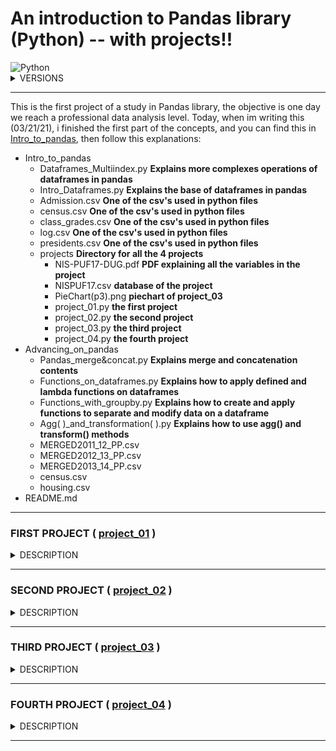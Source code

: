 # An introduction to Pandas library (Python) -- with projects!! 

<img alt="Python" src="https://img.shields.io/badge/python%20-%2314354C.svg?&style=for-the-badge&logo=python&logoColor=white"/>

<details><summary>VERSIONS</summary>
<p>

```python
import pandas as pd
import numpy as np
print(pd.__version__) #To see what is your version of Pandas in Python
print(np.__version__) #To see what is your version of Numpy in Python
```
#### PYTHON : 3.9.2
#### PANDAS : 1.2.1
#### NUMPY : 1.19.2
</p>
</details>

<hr>

This is the first project of a study in Pandas library, the objective is one day we reach a professional data analysis level. Today, when im writing this (03/21/21), i finished the first part of the concepts, and you can find this in [Intro_to_pandas](https://github.com/greatti/Imunization/tree/main/Concepts), then follow this explanations: 


+ Intro_to_pandas
  - Dataframes_Multiindex.py **Explains more complexes operations of dataframes in pandas**
  - Intro_Dataframes.py **Explains the base of dataframes in pandas**
  - Admission.csv **One of the csv's used in python files**
  - census.csv **One of the csv's used in python files**
  - class_grades.csv **One of the csv's used in python files**
  - log.csv **One of the csv's used in python files**
  - presidents.csv **One of the csv's used in python files**
  - projects **Directory for all the 4 projects**
    - NIS-PUF17-DUG.pdf **PDF explaining all the variables in the project**
    - NISPUF17.csv **database of the project**
    - PieChart(p3).png **piechart of project_03**
    - project_01.py **the first project**
    - project_02.py **the second project**
    - project_03.py **the third project**
    - project_04.py **the fourth project**
+ Advancing_on_pandas
  - Pandas_merge&concat.py **Explains merge and concatenation contents**
  - Functions_on_dataframes.py **Explains how to apply defined and lambda functions on dataframes**
  - Functions_with_groupby.py **Explains how to create and apply functions to separate and modify data on a dataframe**
  - Agg( )_and_transformation( ).py **Explains how to use agg() and transform() methods**
  - MERGED2011_12_PP.csv
  - MERGED2012_13_PP.csv
  - MERGED2013_14_PP.csv
  - census.csv
  - housing.csv
+ README.md

<hr>

### FIRST PROJECT ( [project_01](https://github.com/greatti/Data_studies/blob/main/project_01.py) )

<details><summary>DESCRIPTION</summary>
<p>

This first project is just an introduction to the next projects, you can work and modify it but we dont have much to explore, is just for understanding. 
So lets start to discuss this: The first big question to start this is "What is the proportion of children in NISPUF17.csv who had a mother with the education levels equal to less than high school, equals to high school, more than high school but not a college graduate and equals to college degree. The problem is that the csv file is too big and we dont have ANY IDEA of what all of that variables means, so we need to search in NIS-PUF17-DUG.pdf something to discover, and that is a part of the work of a data scientist too.

Page 55 says: "The age, education level, and marital status of the mother of the child are
stored in variables M_AGEGRP2, EDUC1, and MARITAL2 (married vs. not married), with missing
values imputed."

That means that our mother education level is stored in EDUC1 variable, and that is confirmed in page 51:

+ EDUC1 – education of the mother
  - Less than 12 years
  - 12 years
  - More than 12 years, not a college graduate
  - College graduate

Now we know what to do, we just need to use 'EDUC1' column, separate the education level in order, count how many there is of each type, count the total and divide each type for the total

In project_01 i did all of that explaining all of the process, but if you want a more concise code, see the follow code where i define a function, but i only recommend reading this when you have already read the original project_01.

```python
def proportion_of_education():
    import pandas as pd
    import numpy as np
    pd.options.display.max_columns = None
    pd.options.display.max_rows = None
    df = pd.read_csv('NISPUF17.csv')
    MOM = df['EDUC1']
    mom = np.sort(MOM.values)

    prop = {'less than high school': 0, 
          'equals to high school' : 1,
          'more than high school but not college' : 0, 
          'equals to college' : 0}
    n = len(mom) 
    
    prop["less than high school"]=np.sum(mom==1)/n
    prop["equals to high school"]=np.sum(mom==2)/n
    prop["more than high school but not college"]=np.sum(mom==3)/n
    prop["equals to college"]=np.sum(mom==4)/n
    return prop
```

</p>
</details>

<hr>

### SECOND PROJECT ( [project_02](https://github.com/greatti/Data_studies/blob/main/project_02.py) )

<details><summary>DESCRIPTION</summary>
<p>
  
this second project is separated into three parts, but we will work with only two variables: CBF_01 and P_NUMFLU
CBF_01 is a variable that define if the children were or not fed with breastmilk, and it assumes 4 values : [1, 2, 77, 99]. (We find this information at page 177 and 110)
      - 1 It is synonymous for answer "yes"
      - 2 It is synonymous for answer "no"
      - 77 It is synonymous for answer "dont know"
      - 99 It is synonymous for answer "refused"
      
P_NUMFLU is a variable that define the number of doses the children took, it goes from 0.0 to 6.0 including NaN

We basically want to do here 3 studies: 

+ First we will see the average of doses taken by the children of ['CBF_01'] == 1 and ['CBF_01'] == 2 groups, to see if there is a lot of discrepancy in doses taken by these two classes;
+ Secondly, we will see the percentage of elements in each ['CBF_01'] group, to see if the number of elements are similar, because sometimes the study can be impaired by having much more elements in one group than the other; 
+ Lastly, we will see the percentage of children fed on breast milk in each classes in ['P_NUMFLU'], that is, for 6.0, 5.0, 0.0 doses. 

#### Conclusions: 

<table>
<tr><th>First study</th><th>Second study</th><th>Third study</th></tr>
<tr><td>

| CBF_01 | average of doses |
| :---: | :---: |
| 1 | 1.8799187420058687 | 
| 2 | 1.5963945918878317 |

</td><td>

| CBF_01 | Percentage |               
| :---: | :---: |
| 1 | 86.68% |
| 2 | 13.02% |
| 77 | 0.27% |
| 99 | 0.019% |

</td><td>
  
| P_NUMFLU| ['CBF_01']==1 |               
| :---: | :---: |
| 6.0 | 100% |
| 5.0 | 94.28% |
| 0.0 | 83.74% |

</td></tr> </table>

So what can we conclude? Children that have been fed with breastmilk take more doses of flu, in average, when compared to those that have not been fed with breastmilk, but it is kinda similar, that indicates that maybe the number of elements in ['CBF_01'] could be similar too? So we will confirm this by the second study.
The second study proves the opposite, we have MUCH more children fed with breastmilk than all the other options, so that make me think, maybe if we had 25% of children for each class, the average could be different? I think so. 
To confirm that the number of elements influences in average, we do the third study and see that we really have much more children fed with breastmilk in all classes, for both 5 doses and 0 doses

This codes i dont recommend reading before seeing the full project_02, because it is not explicative, is just the pure study code.

```python
def First_project(): 
    import pandas as pd
    import numpy as np 
    df = pd.read_csv('NISPUF17.csv')
    keepcolumns = ['CBF_01', 'P_NUMFLU']
    dfflu = df[keepcolumns]
    dfflu_yes = dfflu[dfflu['CBF_01'] == 1].dropna()
    dfflu_no = dfflu[dfflu['CBF_01'] == 2].dropna()
    y = len(dfflu_yes)
    n = len(dfflu_no)
    y_av = np.sum(dfflu_yes['P_NUMFLU'])/y
    n_av = np.sum(dfflu_no['P_NUMFLU'])/n
    return(y_av, n_av)

def Second_project(): 
    import pandas as pd 
    #import numpy as np 
    df = pd.read_csv('NISPUF17.csv')
    keepcolumns = ['CBF_01', 'P_NUMFLU']
    dfflu = df[keepcolumns]
    
    dfflu_yes = dfflu[dfflu['CBF_01'] == 1].dropna()
    dfflu_no = dfflu[dfflu['CBF_01'] == 2].dropna()
    dfflu_dontknow = dfflu[dfflu['CBF_01'] == 77].dropna()
    dfflu_refuse = dfflu[dfflu['CBF_01'] == 99].dropna()
    y = len(dfflu_yes)
    n = len(dfflu_no)
    dn = len(dfflu_dontknow)
    r = len(dfflu_refuse)
    t = (y + n + dn + r)
    
    yes = (y / t)*100
    no = (n / t)*100
    dontknow = (dn / t)*100
    refused = (r / t)*100
    
    return(yes,no,dontknow,refused)

def Third_project(): 
    #import numpy as np
    import pandas as pd
    
    df = pd.read_csv('NISPUF17.csv')
    keepcolumns = ['CBF_01', 'P_NUMFLU']
    dfflu = df[keepcolumns]

    dmin = min(dfflu['P_NUMFLU'].dropna().unique())
    #dmax = max(dfflu['P_NUMFLU'].dropna().unique())

    #dfflu_doses_max = dfflu[dfflu['P_NUMFLU'] == dmax].dropna()
    dfflu_doses_5 = dfflu[dfflu['P_NUMFLU'] == 5.0].dropna()
    dfflu_doses_min = dfflu[dfflu['P_NUMFLU'] == dmin].dropna()
    
    t5 = len(dfflu_doses_5)
    tmin = len(dfflu_doses_min)
    #tmax = len(dfflu_doses_max)
    
    dfflu_doses_5_1 = dfflu_doses_5[dfflu_doses_5['CBF_01'] == 1]
    dfflu_doses_min_1 = dfflu_doses_min[dfflu_doses_min['CBF_01'] == 1] 
    
    t51 = len(dfflu_doses_5_1)
    tmin1 = len(dfflu_doses_min_1)

    yes_5 = (t51 / t5)*100
    yes_min = (tmin1 / tmin)*100
    
    return(yes_5, yes_min)
```

</p>
</details>

<hr>

### THIRD PROJECT ( [project_03](https://github.com/greatti/Data_studies/blob/main/project_03.py) )

<details><summary>DESCRIPTION</summary>
<p>

This third project is something big, we will have to filter NISPUF17.csv a lot of times, we want to study basically 3 variables: 

['SEX'] that indicates the sex of the child: Male or Female (1 and 2)
['HAD_CPOX'] that indicates if the child had cpox : Yes, No, Dont know, refused or missing (1, 2, 77, 99 and NaN)
['P_NUMVRC'] that indicates the number of varicella doses 

Buy why? We want to see if the the vaccine is effective in male and female children
But how? 

        - First, we get NISPUF17 and filter it to just this three variables;
        - Then, we filter the resulting dataframe to ['HAD_CPOX'] == 1 , that is, only to who had cpox;
        - Then, we filter this resulting dataframe to ['P_NUMVRC'] greater than 1;
        - Last, we filter again separating by sex.

After all that we have this groups: 

        - had cpox, at least one dose, male
        - had cpox, at least one dose, female
        - had cpox, no doses, male
        - had cpox, no doses, female
        - hadnt cpox, at least one dose, male
        - hadnt cpox, at least one dose, female
        - hadnt cpox, no doses, male
        - hadnt cpox, no doses, female
       
And now we count the number of elements of each group to calculate the percentages, we stay with: 
>OBSERVATIONS: 
>> Had_Took: Had cpox and took at least one dose
>> Had_Didnttook: Had cpox and hasnt took any dose
>> Hadnt_Took: Did not contract cpox but took at least one dose
>> Hadnt_Didnttook: Did not contract cpox and hasnt took any dose

<table>
  <tr><th>Had_Took</th><th>Had_Didnttook</th><th>Hadnt_Took</th><th>Hadnt_Didnttook</th></tr>
<tr><td>

| Sex | Percentage |
| :---: | :---: |
| 1 | 70.1% | 
| 2 | 69.7% |

</td><td>

| Sex | Percentage |               
| :---: | :---: |
| 1 | 29.8% |
| 2 | 30.2% |

</td><td>
  
| Sex | Percentage |              
| :---: | :---: |
| 1 | 91.2% |
| 2 | 91.7% |

</td><td>
  
| Sex | Percentage |              
| :---: | :---: |
| 1 | 8.71% |
| 2 | 8.25% |

</td></tr> </table>

That all means: 

              - 70% of mans that had cpox were vaccinated, and 69% of woman that had cpox were vaccinated
              - 29% of mans that had cpox werent vaccinated , and 30% of womand that had cpox werent vaccinated
What all of that means? The vaccine isnt effective? Not necessarily, the percentages are confusing and contradictory 
because we are not seeing all the elements together, so lets put all the percentages with all the elements in a pie
chart

![PieChart](https://github.com/greatti/Data_studies/blob/main/PieChart(p3).png)

And this is what we get, so now we can conclude that the vaccine is really effective both in male and female
We see that even that the percentages were big, the number of elements were not, so the number of people who
hadnt cpox but took the vaccine is WAY too big than of those who had cpoxand took the vaccine, but the percentages
are equal

As i said i all of the previous projects, i dont recommend you to read this code bellow, because it is not explicative, it is just the pure code:

```python

def cpox_project(): 
    import pandas as pd
    import numpy as np 
    df = pd.read_csv('NISPUF17.csv')
    keepcolumns = ['SEX', 'P_NUMVRC', 'HAD_CPOX']
    df = df[keepcolumns]
    
    df_yes = df[df['HAD_CPOX'] == 1].dropna()
    df_no = df[df['HAD_CPOX'] == 2].dropna()
    
    df_yes_one = df_yes[df_yes['P_NUMVRC'] > 0.0].dropna()
    df_yes_none = df_yes[df_yes['P_NUMVRC'] == 0.0].dropna()

    df_no_one = df_no[df_no['P_NUMVRC'] > 0.0].dropna()
    df_no_none = df_no[df_no['P_NUMVRC'] == 0.0].dropna()
    
    df_yes_one_m = df_yes_one[df_yes_one['SEX'] == 1].dropna() 
    df_yes_one_f = df_yes_one[df_yes_one['SEX'] == 2].dropna() 

    df_yes_none_m = df_yes_none[df_yes_none['SEX'] == 1].dropna() 
    df_yes_none_f = df_yes_none[df_yes_none['SEX'] == 2].dropna() 

    df_no_one_m = df_no_one[df_no_one['SEX'] == 1].dropna() 
    df_no_one_f = df_no_one[df_no_one['SEX'] == 2].dropna() 

    df_no_none_m = df_no_none[df_no_none['SEX'] == 1].dropna() 
    df_no_none_f = df_no_none[df_no_none['SEX'] == 2].dropna() 
    
    t1 = len(df_yes_one_m)
    t2 = len(df_yes_one_f)
    t3 = len(df_yes_none_m)
    t4 = len(df_yes_none_f)
    t5 = len(df_no_one_m)
    t6 = len(df_no_one_f)
    t7 = len(df_no_none_m)
    t8 = len(df_no_none_f)
    t = (t1 + t2 + t3 + t4 + t5 + t6 + t7 + t8)
    
    had_took={"male":0,
        "female":0} 
    had_didnttook={"male":0,
        "female":0} 

    hadnt_took={"male":0,
        "female":0} 
    hadnt_didnttook={"male":0,
        "female":0} 

    had_took['male']= t1/(t1 + t3)
    had_took['female']= t2 / (t2 + t4) 

    had_didnttook['male'] = t3/(t1 + t3)
    had_didnttook['female'] = t4/(t2 + t4)
    
    hadnt_took['male'] = t5/(t5 + t7)
    hadnt_took['female'] = t6/(t6 + t8)

    hadnt_didnttook['male'] = t7/(t5 + t7)
    hadnt_didnttook['female'] = t8/(t6 + t8)
    
    dfpie = pd.DataFrame({'elements': [t1, t2, t3, t4, t5, t6, t7, t8]},
                  index=['yes_one_m', 'yes_one,f', 'yes_none_m',
                         'yes_none_f', 'no_one_m', 'no_one_f',
                         'no_none_m', 'no_none_f' ])

    plot = dfpie.plot.pie(y='elements', figsize = (8,8))
    
    return(had_took, had_didnttook, hadnt_took, hadnt_didnttook)
    return(plot)
```

</p>
</details>

<hr>

### FOURTH PROJECT ( [project_04](https://github.com/greatti/Data_studies/blob/main/project_04.py) )

<details><summary>DESCRIPTION</summary>
 
<p>
  
This fourth project is simpler but it helps a lot to understand the conclusions of project_03, we'll see what is and how to calculate corr and pval with Scipy. First we want to see the effectivity of the vaccine when compared to the number of doses, right? So we'll filter our first dataframes into only two columns, remeber to drop the NaN.

When we get a simple dataframe with only two columns, we use scipy.stats.pearsonr applied in this columns.
But what exactly is corr and pval? It is explained in project_04 but i'll copy it here: 

```python
def pval_corr_cpox():
    import pandas as pd
    import numpy as np
    import scipy.stats as st

    pd.options.display.max_columns = None
    pd.options.display.max_rows = None
    df = pd.read_csv('NISPUF17.csv')
    
    keepcolumns = ['P_NUMVRC', 'HAD_CPOX'] #To create a list with only this column
    df = df[keepcolumns]
    df = df[df['HAD_CPOX'].lt(3)].dropna()
    
    corr, pval = st.pearsonr(df['HAD_CPOX'], df['P_NUMVRC'])
    return(corr, pval)
```

</p>
</details>

<hr>
